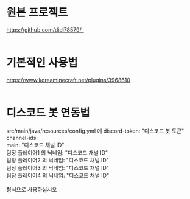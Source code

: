 # 원본 프로젝트<br>
https://github.com/didi78579/-<br>
<br>
# 기본적인 사용법<br>
https://www.koreaminecraft.net/plugins/3968610<br>
<br>
# 디스코드 봇 연동법<br>
src/main/java/resources/config.yml 에
discord-token: "디스코드 봇 토큰"<br>
channel-ids:<br>
  main: "디스코드 채널 ID"<br>
  팀장 플레이어1 의 닉네임: "디스코드 채널 ID"<br>
  팀장 플레이어2 의 닉네임: "디스코드 채널 ID"<br>
  팀장 플레이어3 의 닉네임: "디스코드 채널 ID"<br>
  팀장 플레이어4 의 닉네임: "디스코드 채널 ID"<br>
<br>
형식으로 사용하십시오
<br>
